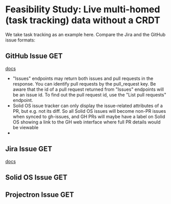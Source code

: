 # Feasibility Study: Live multi-homed (task tracking) data without a CRDT

We take task tracking as an example here. Compare the Jira and the GitHub issue formats:

## GitHub Issue GET
[docs](https://docs.github.com/en/rest/issues/issues?apiVersion=2022-11-28#get-an-issue)

* "Issues" endpoints may return both issues and pull requests in the response. You can identify pull requests by the pull_request key. Be aware that the id of a pull request returned from "Issues" endpoints will be an issue id. To find out the pull request id, use the "List pull requests" endpoint.
* Solid OS issue tracker can only display the issue-related attributes of a PR, but e.g. not its diff. So all Solid OS issues will become non-PR issues when synced to gh-issues, and GH PRs will maybe have a label on Solid OS showing a link to the GH web interface where full PR details would be viewable
* 

## Jira Issue GET
[docs](https://developer.atlassian.com/cloud/jira/platform/rest/v3/api-group-issues/#api-rest-api-3-issue-issueidorkey-get)

## Solid OS Issue GET

## Projectron Issue GET
